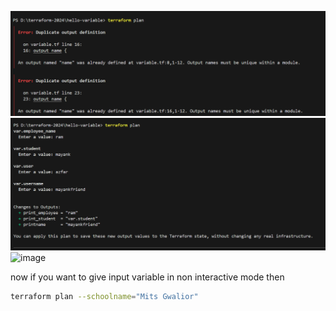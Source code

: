 ![alt text](image.png)
![alt text](image-1.png)
![image](https://github.com/mayaworld13/terraform/assets/127987256/61b42136-f251-4e8b-bd8d-247cf991499b)


now if you want to give input variable in non interactive mode then 

```bash
terraform plan --schoolname="Mits Gwalior"
